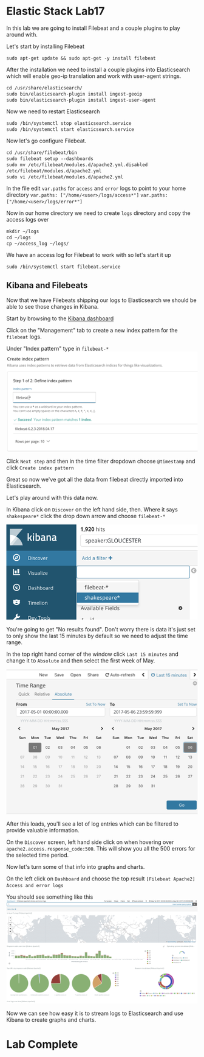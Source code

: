 # Elastic Stack Lab17

In this lab we are going to install Filebeat and a couple plugins to play around with. 

Let's start by installing Filebeat
```
sudo apt-get update && sudo apt-get -y install filebeat
```

After the installation we need to install a couple plugins into Elasticsearch which will enable geo-ip translation and work with user-agent strings. 
```
cd /usr/share/elasticsearch/
sudo bin/elasticsearch-plugin install ingest-geoip
sudo bin/elasticsearch-plugin install ingest-user-agent
```

Now we need to restart Elasticsearch 
```
sudo /bin/systemctl stop elasticsearch.service
sudo /bin/systemctl start elasticsearch.service
```

Now let's go configure Filebeat.
```
cd /usr/share/filebeat/bin
sudo filebeat setup --dashboards
sudo mv /etc/filebeat/modules.d/apache2.yml.disabled /etc/filebeat/modules.d/apache2.yml
sudo vi /etc/filebeat/modules.d/apache2.yml  
```

In the file edit `var.paths`  for `access` and `error` logs to point to your home directory
`var.paths: ["/home/<user>/logs/access*"]`
`var.paths: ["/home/<user>/logs/error*"]`

Now in our home directory we need to create `logs` directory and copy the access logs over
```
mkdir ~/logs 
cd ~/logs 
cp ~/access_log ~/logs/
```

We have an access log for Filebeat to work with so let's start it up

```
sudo /bin/systemctl start filebeat.service
```

## Kibana and Filebeats
Now that we have Filebeats shipping our logs to Elasticsearch we should be able to see those changes in Kibana. 

Start by browsing to the [Kibana dashboard](http://127.0.0.1:5601) 

Click on the "Management" tab to create a new index pattern for the `filebeat` logs. 

Under "Index pattern" type in 
`filebeat-*`
![](index/02DA6A90-326D-46B5-AB77-D7C993AB8B9C%202.png)

Click `Next step` and then in the time filter dropdown choose `@timestamp` and click `Create index pattern`


Great so now we've got all the data from filebeat directly imported into Elasticsearch. 

Let's play around with this data now. 

In Kibana click on `Discover` on the left hand side, then. Where it says `shakespeare*` click the drop down arrow and choose `filebeat-*`

![](index/A0509C58-30A5-4BB4-B7F3-78962E5F3E38%202.png)

You're going to get "No results found".  Don't worry there is data it's just set to only show the last 15 minutes by default so we need to adjust the time range.

In the top right hand corner of the window click `Last 15 minutes` and change it to `Absolute` and then select the first week of May.


![](index/95356BFA-A130-4A1F-BC2A-DEADF8E2AFD8%202.png)

After this loads, you'll see a lot of log entries which can be filtered to provide valuable information. 

On the `Discover` screen, left hand side click on when hovering over `apache2.access.response_code:500`.  This will show you all the 500 errors for the selected time period. 

Now let's turn some of that info into graphs and charts. 

On the left click on `Dashboard` and choose the top result `[Filebeat Apache2] Access and error logs`


You should see something like this 
![](index/D9F9DE45-16DE-41E6-A501-E66DE926D044%202.png)

Now we can see how easy it is to stream logs to Elasticsearch and use Kibana to create graphs and charts. 

# Lab Complete 